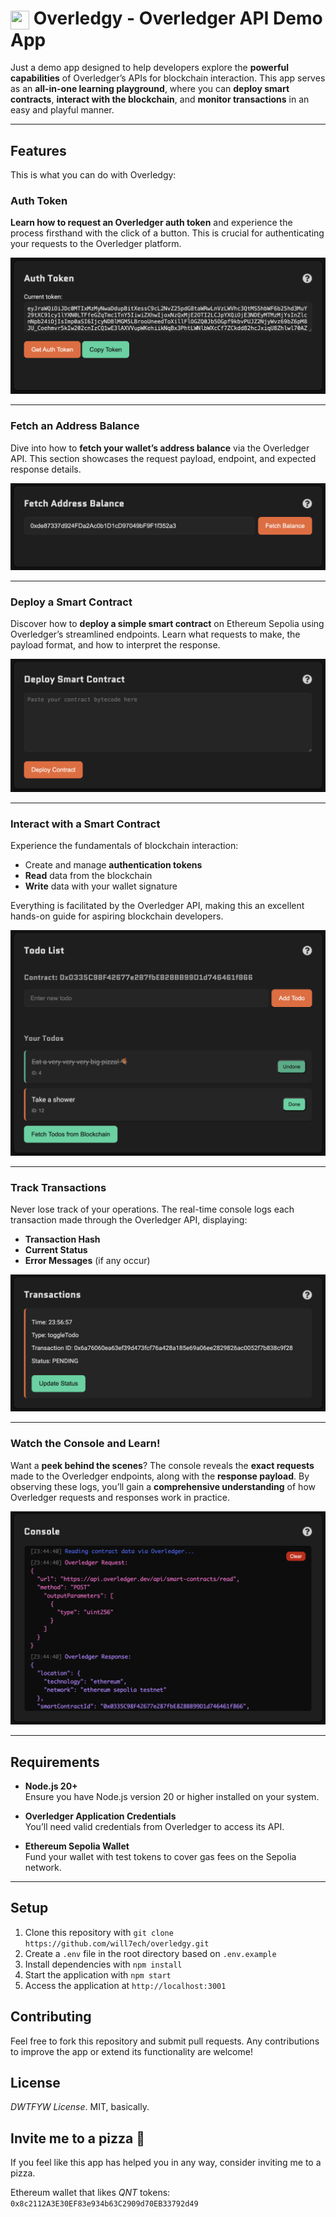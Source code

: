 # <img src="/assets/images/icon-overledgy-transparent.png" width="30" height="30" align="center"> Overledgy - Overledger API Demo App

Just a demo app designed to help developers explore the **powerful capabilities** of Overledger’s APIs for blockchain interaction. This app serves as an **all-in-one learning playground**, where you can  **deploy smart contracts**, **interact with the blockchain**, and **monitor transactions** in an easy and playful manner.

---

## Features

This is what you can do with Overledgy:

### Auth Token

**Learn how to request an Overledger auth token** and experience the process firsthand with the click of a button. This is crucial for authenticating your requests to the Overledger platform.

![Generate Auth token](/screenshots/screenshot-auth-token.png)

---

### Fetch an Address Balance

Dive into how to **fetch your wallet’s address balance** via the Overledger API. This section showcases the request payload, endpoint, and expected response details.

![Fetch Address Balance](/screenshots/screenshot-fetch-balance.png)

---

### Deploy a Smart Contract

Discover how to **deploy a simple smart contract** on Ethereum Sepolia using Overledger’s streamlined endpoints. Learn what requests to make, the payload format, and how to interpret the response.

![Deploy a Smart Contract](/screenshots/screenshot-deploy-contract.png)

---

### Interact with a Smart Contract

Experience the fundamentals of blockchain interaction:
- Create and manage **authentication tokens**
- **Read** data from the blockchain
- **Write** data with your wallet signature

Everything is facilitated by the Overledger API, making this an excellent hands-on guide for aspiring blockchain developers.

![Interact with a Smart Contract](/screenshots/screenshot-todo-list.png)

---

### Track Transactions

Never lose track of your operations. The real-time console logs each transaction made through the Overledger API, displaying:
- **Transaction Hash**
- **Current Status**
- **Error Messages** (if any occur)

![Transactions](/screenshots/screenshot-transactions.png)

---

### Watch the Console and Learn!

Want a **peek behind the scenes**? The console reveals the **exact requests** made to the Overledger endpoints, along with the **response payload**. By observing these logs, you’ll gain a **comprehensive understanding** of how Overledger requests and responses work in practice.

![Console](/screenshots/screenshot-console.png)

---

## Requirements

- **Node.js 20+**  
  Ensure you have Node.js version 20 or higher installed on your system.

- **Overledger Application Credentials**  
  You’ll need valid credentials from Overledger to access its API.

- **Ethereum Sepolia Wallet**  
  Fund your wallet with test tokens to cover gas fees on the Sepolia network.

---

## Setup

1. Clone this repository with `git clone https://github.com/will7ech/overledgy.git`
2. Create a `.env` file in the root directory based on `.env.example`
3. Install dependencies with `npm install`
4. Start the application with `npm start`
5. Access the application at `http://localhost:3001`

## Contributing

Feel free to fork this repository and submit pull requests. Any contributions to improve the app or extend its functionality are welcome!

## License

_DWTFYW License_. MIT, basically.

## Invite me to a pizza 🍕

If you feel like this app has helped you in any way, consider inviting me to a pizza.

Ethereum wallet that likes _QNT_ tokens: `0x8c2112A3E30EF83e934b63C2909d70EB33792d49`